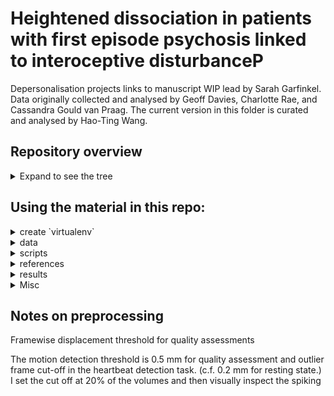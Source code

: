 # Heightened dissociation in patients with first episode psychosis linked to interoceptive disturbanceP

Depersonalisation projects links to manuscript WIP lead by Sarah Garfinkel.
Data originally collected and analysed by Geoff Davies, Charlotte Rae, and Cassandra Gould van Praag.
The current version in this folder is curated and analysed by Hao-Ting Wang.

## Repository overview
<details>
  <summary>Expand to see the tree</summary>

```
./
├── data/
│   ├── code
│   ├── derivatives
│   ├── sourcedata
│   ├── sub-*
│   ├── CHANGES.md
│   ├── dataset_description.json
│   ├── participants.json
│   ├── participants.tsv
│   ├── README.md
│   ├── task-heartbeat_bold.json
│   └── task-rest_bold.json
├── references/
├── results/
├── scratch/
├── scripts/
├── Makefile
├── requirements.txt
└── README.md
```
</details>


## Using the material in this repo:
<details>
  <summary>create `virtualenv`</summary>
  Recommanded steps:

  ```
  cd /path/to/project/
  make install
  source env/bin/activate
  ```
  ### Important note on dependecy
  We used a patched version of `tftb`. The pip image hasn't been updated yet.
  ```
  pip install git+https://github.com/htwangtw/tftb.git@spwv_fix
  ```
  This step is not needed if you use the `Makefile` to create the environment
  ```
  make install
  ```
</details>

<details>
  <summary>data</summary>

  This is a BIDS directory containing the raw data (`sourcedata`), BIDS compiled Nifti, and minimally preprocessed dataset for statistical modeling (`derivatives`).
</details>

<details>
  <summary>scripts</summary>

  Analysis and visualisation code, including FSL design files
</details>


<details>
  <summary>references</summary>

  Code from referenced study, MNI space seed/gray matter masks
</details>

<details>
  <summary>results</summary>

  Outputs from `scripts`, includes figures, important interim data, manuscripts.
  Includes copy of metadata to produce the final figures.

  ### Difference between `./data/derivatives` in and `results`

  Prerpocessed first level data in `./data/derivatives`
  Summary, second level data and meta data are in `results`.
  Rule of thumb: data that might need permission to share, or too large for GitHub goes to `./data/derivatives`; otherwise `analysis`
</details>

<details>
  <summary>Misc</summary>

  ### scratch
  Scratch folder. Delete after a project is complete.
</details>


## Notes on preprocessing

Framewise displacement threshold for quality assessments

The motion detection threshold is 0.5 mm for quality assessment and outlier frame cut-off in the heartbeat detection task. (c.f. 0.2 mm for resting state.)
I set the cut off at 20% of the volumes and then visually inspect the spiking
